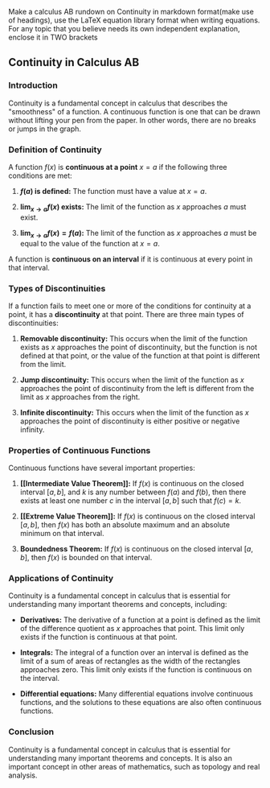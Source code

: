 Make a calculus AB rundown on Continuity in markdown format(make use of headings), use the LaTeX equation library format when writing equations. For any topic that you believe needs its own independent explanation, enclose it in TWO brackets

## Continuity in Calculus AB

### Introduction

Continuity is a fundamental concept in calculus that describes the "smoothness" of a function.  A continuous function is one that can be drawn without lifting your pen from the paper. In other words, there are no breaks or jumps in the graph.

### Definition of Continuity

A function $f(x)$ is **continuous at a point** $x = a$ if the following three conditions are met:

1. **$f(a)$ is defined:** The function must have a value at $x = a$.

2. **$\lim_{x \to a} f(x)$ exists:** The limit of the function as $x$ approaches $a$ must exist.

3. **$\lim_{x \to a} f(x) = f(a)$:** The limit of the function as $x$ approaches $a$ must be equal to the value of the function at $x = a$.

A function is **continuous on an interval** if it is continuous at every point in that interval.

### Types of Discontinuities

If a function fails to meet one or more of the conditions for continuity at a point, it has a **discontinuity** at that point. There are three main types of discontinuities:

1. **Removable discontinuity:** This occurs when the limit of the function exists as $x$ approaches the point of discontinuity, but the function is not defined at that point, or the value of the function at that point is different from the limit.

2. **Jump discontinuity:** This occurs when the limit of the function as $x$ approaches the point of discontinuity from the left is different from the limit as $x$ approaches from the right.

3. **Infinite discontinuity:** This occurs when the limit of the function as $x$ approaches the point of discontinuity is either positive or negative infinity.
### Properties of Continuous Functions

Continuous functions have several important properties:

1. **[[Intermediate Value Theorem]]:** If $f(x)$ is continuous on the closed interval $[a, b]$, and $k$ is any number between $f(a)$ and $f(b)$, then there exists at least one number $c$ in the interval $[a, b]$ such that $f(c) = k$.

2. **[[Extreme Value Theorem]]:** If $f(x)$ is continuous on the closed interval $[a, b]$, then $f(x)$ has both an absolute maximum and an absolute minimum on that interval.

3. **Boundedness Theorem:** If $f(x)$ is continuous on the closed interval $[a, b]$, then $f(x)$ is bounded on that interval.

### Applications of Continuity

Continuity is a fundamental concept in calculus that is essential for understanding many important theorems and concepts, including:

* **Derivatives:** The derivative of a function at a point is defined as the limit of the difference quotient as $x$ approaches that point. This limit only exists if the function is continuous at that point.

* **Integrals:** The integral of a function over an interval is defined as the limit of a sum of areas of rectangles as the width of the rectangles approaches zero. This limit only exists if the function is continuous on the interval.

* **Differential equations:** Many differential equations involve continuous functions, and the solutions to these equations are also often continuous functions.

### Conclusion

Continuity is a fundamental concept in calculus that is essential for understanding many important theorems and concepts. It is also an important concept in other areas of mathematics, such as topology and real analysis.
